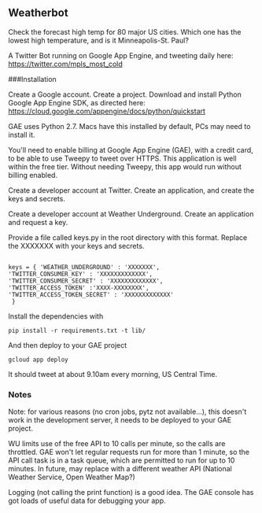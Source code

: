 ## Weatherbot

Check the forecast high temp for 80 major US cities. Which one has the lowest high temperature, and is it Minneapolis-St. Paul?

A Twitter Bot running on Google App Engine, and tweeting daily here: https://twitter.com/mpls_most_cold

###Installation

Create a Google account. Create a project. Download and install Python Google App Engine SDK, as directed here: https://cloud.google.com/appengine/docs/python/quickstart

GAE uses Python 2.7. Macs have this installed by default, PCs may need to install it.

You'll need to enable billing at Google App Engine (GAE), with a credit card, to be able to use Tweepy to tweet over HTTPS. This application is well within the free tier. Without needing Tweepy, this app would run without billing enabled.

Create a developer account at Twitter. Create an application, and create the keys and secrets.

Create a developer account at Weather Underground. Create an application and request a key.

Provide a file called keys.py in the root directory with this format. Replace the XXXXXXX with your keys and secrets.

```

keys = { 'WEATHER_UNDERGROUND' : 'XXXXXXX',
'TWITTER_CONSUMER_KEY' : 'XXXXXXXXXXXXX',
'TWITTER_CONSUMER_SECRET' : 'XXXXXXXXXXXXX',
'TWITTER_ACCESS_TOKEN' :'XXXX-XXXXXXXX',
'TWITTER_ACCESS_TOKEN_SECRET' : 'XXXXXXXXXXXXX'
 }
```

Install the dependencies with

```
pip install -r requirements.txt -t lib/
```

And then deploy to your GAE project

```
gcloud app deploy
```

It should tweet at about 9.10am every morning, US Central Time.

### Notes

Note: for various reasons (no cron jobs, pytz not available...), this doesn't work in the development server, it needs to be deployed to your GAE project.

WU limits use of the free API to 10 calls per minute, so the calls are throttled. GAE won't let regular requests run for more than 1 minute, so the API call task is in a task queue, which are permitted to run for up to 10 minutes. In future, may replace with a different weather API (National Weather Service, Open Weather Map?)

Logging  (not calling the print function) is a good idea. The GAE console has got loads of useful data for debugging your app.
